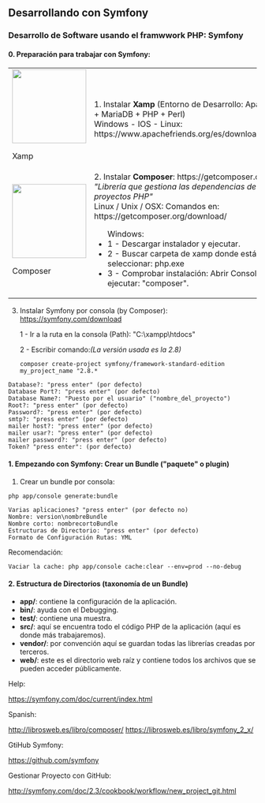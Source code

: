 ## Desarrollando con Symfony
### Desarrollo de Software usando el framwwork PHP: Symfony

#### 0. Preparación para trabajar con Symfony:



<table>
	<tr>
		<td>
			<div
				<a href="https://www.apachefriends.org/es/index.html" target="_blank">
					<img src="https://d16zszyyqlzz6z.cloudfront.net/images/xampp-logo-ac950edf.svg" width="150">
					<br><p>Xamp</p>
				</a>
			</div>
		</td>
		<td>
			<div>
				1. Instalar <b>Xamp</b> (Entorno de Desarrollo: Apache + MariaDB + PHP + Perl)<br>
				Windows - IOS - Linux: https://www.apachefriends.org/es/download.html
    	</div>
    </td>
	</tr>
	<tr>
		<td>
			<div
				<a href="https://getcomposer.org/" target="_blank">
					<img src="https://getcomposer.org/img/logo-composer-transparent2.png" width="150">
					<br><p>Composer</p>
				</a>
			</div>
		</td>
		<td>
			<div>
				2. Instalar <b>Composer</b>: https://getcomposer.org/<br>
				<i>"Librería que gestiona las dependencias de los proyectos PHP"</i><br>
				Linux / Unix / OSX: Comandos en: https://getcomposer.org/download/<br>
					<ul>Windows:
					    <li>1 - Descargar instalador y ejecutar.</li>
					    <li>2 - Buscar carpeta de xamp donde está php y seleccionar: php.exe</li>
					    <li>3 - Comprobar instalación: Abrir Consola y ejecutar: "composer".</li>
					</ul>
    	</div>
    </td>
	</tr>
</table>

3. Instalar Symfony por consola (by Composer): https://symfony.com/download  

    1 - Ir a la ruta en la consola (Path): "C:\xampp\htdocs\"

    2 - Escribir comando:_(La versión usada es la 2.8)_  

	~~~
	composer create-project symfony/framework-standard-edition my_project_name "2.8.*
	~~~
  
~~~
Database?: "press enter" (por defecto)
Database Port?: "press enter" (por defecto)
Database Name?: "Puesto por el usuario" ("nombre_del_proyecto")
Root?: "press enter" (por defecto)
Password?: "press enter" (por defecto)
smtp?: "press enter" (por defecto)
mailer host?: "press enter" (por defecto)
mailer usar?: "press enter" (por defecto)
mailer password?: "press enter" (por defecto)
Token? "press enter": (por defecto)
~~~

#### 1. Empezando con Symfony: Crear un Bundle ("paquete" o plugin)
1. Crear un bundle por consola:  
~~~
php app/console generate:bundle
~~~

~~~
Varias aplicaciones? "press enter" (por defecto no)
Nombre: version\nombreBundle
Nombre corto: nombrecortoBundle
Estructuras de Directorio: "press enter" (por defecto)
Formato de Configuración Rutas: YML
~~~

Recomendación:
~~~
Vaciar la cache: php app/console cache:clear --env=prod --no-debug
~~~

#### 2. Estructura de Directorios (taxonomía de un Bundle)

+ **app/**: contiene la configuración de la aplicación.
+ **bin/**: ayuda con el Debugging.
+ **test/**: contiene una muestra.
+ **src/**: aquí se encuentra todo el código PHP de la aplicación (aquí es donde más trabajaremos).
+ **vendor/**: por convención aquí se guardan todas las librerías creadas por terceros.
+ **web/**: este es el directorio web raíz y contiene todos los archivos que se pueden acceder públicamente.


Help:  

https://symfony.com/doc/current/index.html


Spanish:  

http://librosweb.es/libro/composer/
https://librosweb.es/libro/symfony_2_x/

GtiHub Symfony:  

https://github.com/symfony  

Gestionar Proyecto con GitHub:  

http://symfony.com/doc/2.3/cookbook/workflow/new_project_git.html
